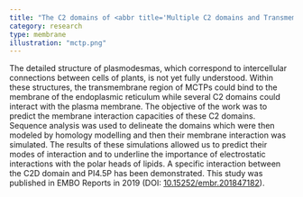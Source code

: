 ```yaml
---
title: "The C2 domains of <abbr title='Multiple C2 domains and Transmembrane region Proteins'>MCTP</abbr>"
category: research
type: membrane
illustration: "mctp.png"
---
```


<p>The detailed structure of plasmodesmas, which correspond to intercellular connections between cells of plants, 
is not yet fully understood. Within these structures, the transmembrane region of MCTPs could bind to the membrane 
of the endoplasmic reticulum while several C2 domains could interact with the plasma membrane. The objective of 
the work was to predict the membrane interaction capacities of these C2 domains. Sequence analysis was used to 
delineate the domains which were then modeled by homology modelling and then their membrane interaction was simulated. The 
results of these simulations allowed us to predict their modes of interaction and to underline the importance of 
electrostatic interactions with the polar heads of lipids. A specific interaction between the C2D domain and 
PI4.5P has been demonstrated. This study was published in EMBO Reports in 2019 (DOI: 
<a href="http://dx.doi.org/10.15252/embr.201847182" class="text-success" target="_blank">10.15252/embr.201847182</a>).</p>

